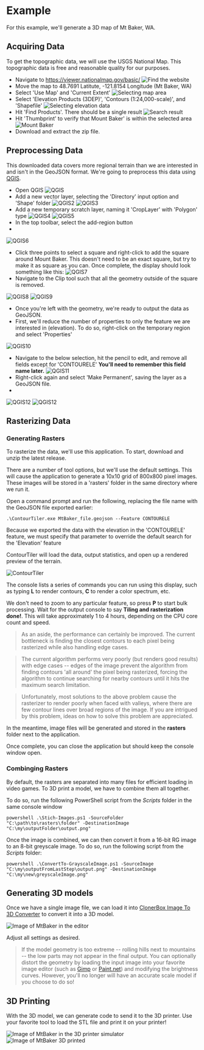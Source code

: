 # Example
For this example, we'll generate a 3D map of Mt Baker, WA.

## Acquiring Data
To get the topographic data, we will use the USGS National Map.
This topographic data is free and reasonable quality for our purposes.

* Navigate to https://viewer.nationalmap.gov/basic/
![Find the website](./E1.PNG)
* Move the map to 48.7691 Latitute, -121.8154 Longitude (Mt Baker, WA)
* Select 'Use Map' and 'Current Extent'
![Selecting map area](./E3.PNG)
* Select 'Elevation Products (3DEP)', 'Contours (1:24,000-scale)', and 'Shapefile'
![Selecting elevation data](./E2.PNG)
* Hit 'Find Products'. There should be a single result
![Search result](./E4.PNG)
* Hit 'Thumbprint' to verify that Mount Baker' is within the selected area
![Mount Baker](./E5.PNG)
* Download and extract the zip file.

## Preprocessing Data
This downloaded data covers more regional terrain than we are interested in and isn't in the GeoJSON format. We're going to preprocess this data using [QGIS](https://qgis.org/en/site/index.html).

* Open QGIS
![QGIS](./E6.PNG)
* Add a new vector layer, selecting the 'Directory' input option and 'Shape' folder
![QGIS2](./E7.PNG)
![QGIS3](./E8.PNG)
* Add a new temporary scratch layer, naming it 'CropLayer' with 'Polygon' type
![QGIS4](./E9.PNG)
![QGIS5](./E10.PNG)
* In the top toolbar, select the add-region button
* 
![QGIS6](./E11.PNG)
* Click three points to select a square and right-click to add the square around Mount Baker. This doesn't need to be an exact square, but try to make it as square as you can. Once complete, the display should look something like this:
![QGIS7](./E12.PNG)
* Navigate to the Clip tool such that all the geometry outside of the square is removed.

![QGIS8](./E13.PNG)
![QGIS9](./E14.PNG)
* Once you're left with the geometry, we're ready to output the data as GeoJSON.
* First, we'll reduce the number of properties to only the feature we are interested in (elevation). To do so, right-click on the temporary region and select 'Properties'

![QGIS10](./E14.1.PNG)
* Navigate to the below selection, hit the pencil to edit, and remove all fields except for 'CONTOURELE' **You'll need to remember this field name later.**
![QGIS11](./E14.2.PNG)
* Right-click again and select 'Make Permanent', saving the layer as a GeoJSON file.
* 
![QGIS12](./E15.PNG)
![QGIS12](./E16.PNG)

## Rasterizing Data
### Generating Rasters
To rasterize the data, we'll use this application. To start, download and unzip the latest release.

There are a number of tool options, but we'll use the default settings. This will cause the application to generate a 10x10 grid of 800x800 pixel images. These images will be stored in a 'rasters' folder in the same directory where we run it.

Open a command prompt and run the following, replacing the file name with the GeoJSON file exported earlier:
    
    .\ContourTiler.exe MtBaker_file.geojson --Feature CONTOURELE
    
Because we exported the data with the elevation in the 'CONTOURELE' feature, we must specify that parameter to override the default search for the 'Elevation' feature

ContourTiler will load the data, output statistics, and open up a rendered preview of the terrain.

![ContourTiler](./C1.PNG)

The console lists a series of commands you can run using this display, such as typing **L** to render contours, **C** to render a color spectrum, etc.

We don't need to zoom to any particular feature, so press **P** to start bulk processing. Wait for the output console to say **Tiling and rasterization done!**. This will take approximately 1 to 4 hours, depending on the CPU core count and speed.

> As an aside, the performance can certainly be improved. The current bottleneck is finding the closest contours to each pixel being rasterized while also handling edge cases.

> The current algorithm performs very poorly (but renders good results) with edge cases -- edges of the image prevent the algorithm from finding contours 'all around' the pixel being rasterized, forcing the algorithm to continue searching for nearby contours until it hits the maximum search limitation.

> Unfortunately, most solutions to the above problem cause the rasterizer to render poorly when faced with valleys, where there are few contour lines over broad regions of the image. If you are intrigued by this problem, ideas on how to solve this problem are appreciated.

In the meantime, image files will be generated and stored in the **rasters** folder next to the application.

Once complete, you can close the application but should keep the console window open.

### Combinging Rasters
By default, the rasters are separated into many files for efficient loading in video games. To 3D print a model, we have to combine them all together.

To do so, run the following PowerShell script from the *Scripts* folder in the same console window

    powershell .\Stich-Images.ps1 -SourceFolder "C:\path\to\rasters\folder" -DestinationImage "C:\my\outputFolder\output.png"
    
Once the image is combined, we can then convert it from a 16-bit RG image to an 8-bit greyscale image. To do so, run the following script from the *Scripts* folder:

    powershell .\ConvertTo-GrayscaleImage.ps1 -SourceImage "C:\my\outputFromLastStep\output.png" -DestinationImage "C:\my\new\greyscaleImage.png"

## Generating 3D models
Once we have a single image file, we can load it into [ClonerBox Image To 3D Converter](http://clonerbox.com/image_3D_converter.php) to convert it into a 3D model.

![Image of MtBaker in the editor](./C2.PNG)

Adjust all settings as desired.

> If the model geometry is too extreme -- rolling hills next to mountains -- the low parts may not appear in the final output. You can optionally distort the geometry by loading the input image into your favorite image editor (such as [Gimp](https://www.gimp.org/) or [Paint.net](https://www.getpaint.net/index.html)) and modifying the brightness curves. However, you'll no longer will have an accurate scale model if you choose to do so!

## 3D Printing
With the 3D model, we can generate code to send it to the 3D printer. Use your favorite tool to load the STL file and print it on your printer!

![Image of MtBaker in the 3D printer simulator](./C3.PNG)
![Image of MtBaker 3D printed](./C4.JPG)